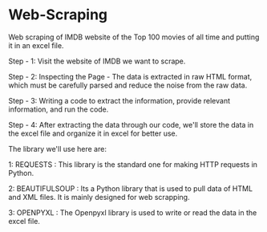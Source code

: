 # Web-Scraping
Web scraping of IMDB website of the Top 100 movies of all time and putting it in an excel file.

Step - 1: Visit the website of IMDB we want to scrape.

Step - 2: Inspecting the Page - The data is extracted in raw HTML format, which must be carefully parsed and reduce the noise from the raw data.

Step - 3: Writing a code to extract the information, provide relevant information, and run the code.

Step - 4: After extracting the data through our code, we'll store the data in the excel file and organize it in excel for better use.


The library we'll use here are:

1:  REQUESTS : This library is the standard one for making HTTP requests in Python.

2:  BEAUTIFULSOUP : Its a Python library that is used to pull data of HTML and XML files. It is mainly designed for web scrapping.

3:  OPENPYXL : The Openpyxl library is used to write or read the data in the excel file.

